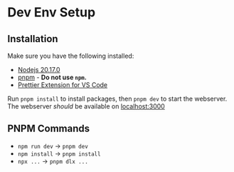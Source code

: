 # Dev Env Setup

## Installation

Make sure you have the following installed:

- [Nodejs 20.17.0](https://nodejs.org/en/download/package-manager)
- [pnpm](https://pnpm.io/installation) - **Do not use `npm`.**
- [Prettier Extension for VS Code](https://marketplace.visualstudio.com/items?itemName=esbenp.prettier-vscode)

Run `pnpm install` to install packages, then `pnpm dev` to start the webserver.  
The webserver _should_ be available on [localhost:3000](http://localhost:3000)

## PNPM Commands

- `npm run dev` -> `pnpm dev`
- `npm install` -> `pnpm install`
- `npx ...` -> `pnpm dlx ...`

